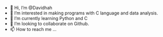 - 👋 Hi, I’m @Davidhah
- 👀 I’m interested in making programs with C language and data analysis.
- 🌱 I’m currently learning Python and C
- 💞️ I’m looking to collaborate on Github.
- 📫 How to reach me ...

<!---
Davidhah/Davidhah is a ✨ special ✨ repository because its `README.md` (this file) appears on your GitHub profile.
You can click the Preview link to take a look at your changes.
--->
